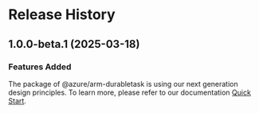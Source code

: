 # Release History
    
## 1.0.0-beta.1 (2025-03-18)

### Features Added

The package of @azure/arm-durabletask is using our next generation design principles. To learn more, please refer to our documentation [Quick Start](https://aka.ms/azsdk/js/mgmt/quickstart).
